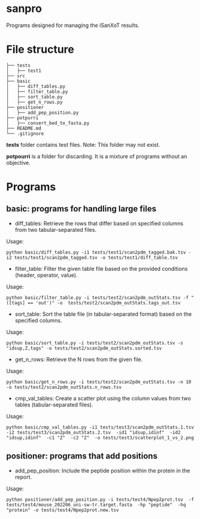 # sanpro

Programs designed for managing the iSanXoT results.


# File structure
```
├── tests
│   ├── test1
├── src
├── basic
│   ├── diff_tables.py
│   ├── filter_table.py
│   ├── sort_table.py
│   ├── get_n_rows.py
├── positioner
│   ├── add_pep_position.py
├── potpurri
│   ├── convert_bed_to_fasta.py
├── README.md
└── .gitignore
```

**tests** folder contains test files. Note: This folder may not exist.

**potpourri** is a folder for discarding. It is a mixture of programs without an objective.


# Programs

## basic: programs for handling large files

* diff_tables: Retrieve the rows that differ based on specified columns from two tabular-separated files.

Usage:
```
python basic/diff_tables.py -i1 tests/test1/scan2pdm_tagged.bak.tsv -i2 tests/test1/scan2pdm_tagged.tsv -o tests/test1/diff_table.tsv
```

* filter_table: Filter the given table file based on the provided conditions (header, operator, value).

Usage:
```
python basic/filter_table.py -i tests/test2/scan2pdm_outStats.tsv -f "([tags] == 'out')" -o  tests/test2/scan2pdm_outStats.tags_out.tsv
```

* sort_table: Sort the table file (in tabular-separated format) based on the specified columns.

Usage:
```
python basic/sort_table.py -i tests/test2/scan2pdm_outStats.tsv -s "idsup,Z,tags" -o tests/test2/scan2pdm_outStats.sorted.tsv
```

* get_n_rows: Retrieve the N rows from the given file.

Usage:
```
python basic/get_n_rows.py -i tests/test2/scan2pdm_outStats.tsv -n 10 -o tests/test2/scan2pdm_outStats.n_rows.tsv
```

* cmp_val_tables: Create a scatter plot using the column values from two tables (tabular-separated files).

Usage:
```
python basic/cmp_val_tables.py -i1 tests/test3/scan2pdm_outStats.1.tsv  -i2 tests/test3/scan2pdm_outStats.2.tsv  -id1 "idsup,idinf"  -id2 "idsup,idinf"  -c1 "Z"  -c2 "Z"  -o tests/test3/scatterplot_1_vs_2.png
```

## positioner: programs that add positions

* add_pep_position: Include the peptide position within the protein in the report.

Usage:
```
python positioner/add_pep_position.py -i tests/test4/Npep2prot.tsv  -f tests/test4/mouse_202206_uni-sw-tr.target.fasta  -hp "peptide"  -hq "protein" -o tests/test4/Npep2prot.new.tsv
```
